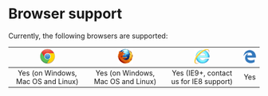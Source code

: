 ﻿# Browser support

Currently, the following browsers are supported:

| ![Chrome](../../../images/web-pki/chrome.gif) | ![Firefox](../../../images/web-pki/firefox.gif) | ![IE](../../../images/web-pki/ie.gif)  | ![Edge](../../../images/web-pki/edge.gif) |
|:---------------------------------------------:|:-----------------------------------------------:|:--------------------------------------:|:-----------------------------------------:|
| Yes (on Windows, Mac OS and Linux)            | Yes (on Windows, Mac OS and Linux)              | Yes (IE9+, contact us for IE8 support) | Yes                              |


